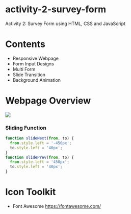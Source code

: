 # activity-2-survey-form
Activity 2: Survey Form using HTML, CSS and JavaScript
# Contents
- Responsive Webpage
- Form Input Designs
- Multi Form
- Slide Transition
- Background Animation

# Webpage Overview
<img src='https://media2.giphy.com/media/c1wy6Vv0Hu7YokGYf6/giphy.gif?cid=790b76113a3eb97de95e9f42ef5a01be99b87b2b323ff8b1&rid=giphy.gif&ct=g'/>

### Sliding Function
``` javascript
function slideNext(from, to) {
  from.style.left = '-450px';
  to.style.left = '40px';
}
function slidePrev(from, to) {
  from.style.left = '450px';
  to.style.left = '40px';
}
```

#  Icon Toolkit
- Font Awesome
    https://fontawesome.com/
